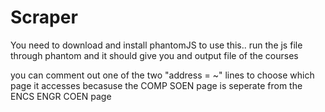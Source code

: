 # Scraper
You need to download and install phantomJS to use this..
run the js file through phantom and it should give you and output file of the courses

you can comment out one of the two "address = ~" lines to choose which page it accesses
becasuse the COMP SOEN page is seperate from the ENCS ENGR COEN page
